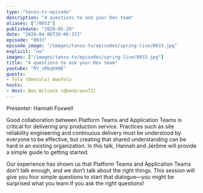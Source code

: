 ```yaml
---
type: "tanzu-tv-episode"
description: "4 questions to ask your Dev team"
aliases: ["/0033"]
publishdate: "2020-05-29"
date: "2020-04-06T20:06:37Z"
episode: "0033"
episode_image: "/images/tanzu-tv/episodes/spring-live/0033.jpg"
explicit: "no"
images: ["/images/tanzu-tv/episodes/spring-live/0033.jpg"]
title: "4 questions to ask your Dev team"
youtube: "RY_sRbqkkHE"
guests: 
- Tola (Omotola) Awofolu
hosts: 
- Host: Ben Wilcock (@benbravo73)
---
```


Presenter: Hannah Foxwell

Good collaboration between Platform Teams and Application Teams is critical for delivering any production service. Practices such as site reliability engineering and continuous delivery must be understood by everyone to be effective, but creating that shared understanding can be hard in an existing organization. In this talk, Hannah and Jérôme will provide a simple guide to getting started.

Our experience has shown us that Platform Teams and Application Teams don’t talk enough, and we don’t talk about the right things. This session will give you four simple questions to start that dialogue—you might be surprised what you learn if you ask the right questions!

